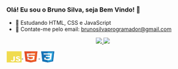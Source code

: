 ### Olá! Eu sou o Bruno Silva, seja Bem Vindo! 👋

- 🌱 Estudando HTML, CSS e JavaScript
- 📩 Contate-me pelo email: brunosilvaprogramador@gmail.com 

<div align="center">
  <a href="https://github.com/BrunoSilvaProgramador">
  <img height="180em" src="https://github-readme-stats.vercel.app/api?username=BrunoSilvaProgramador&show_icons=true&theme=dracula&include_all_commits=true&count_private=true"/>
  <img height="180em" src="https://github-readme-stats.vercel.app/api/top-langs/?username=BrunoSilvaProgramador&layout=compact&langs_count=7&theme=dracula"/>
</div>
  
  <div style="display: inline_block"><br>
  <img align="center" alt="Bruno-Js" height="30" width="40" src="https://raw.githubusercontent.com/devicons/devicon/master/icons/javascript/javascript-plain.svg">
  <img align="center" alt="Bruno-HTML" height="30" width="40" src="https://raw.githubusercontent.com/devicons/devicon/master/icons/html5/html5-original.svg">
  <img align="center" alt="Bruno-CSS" height="30" width="40" src="https://raw.githubusercontent.com/devicons/devicon/master/icons/css3/css3-original.svg">
  </div>
  
  ##
